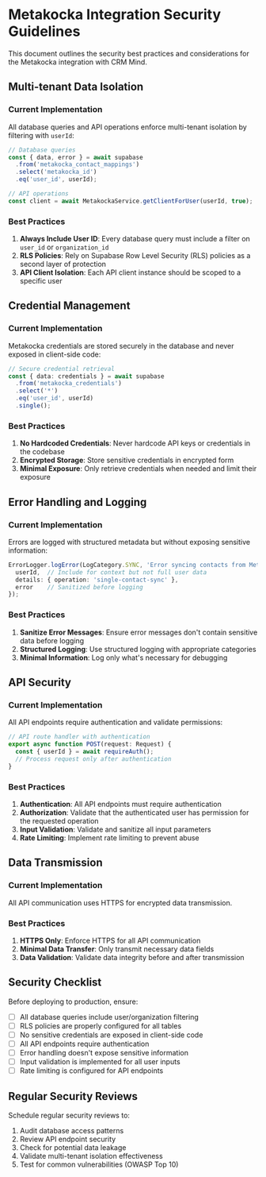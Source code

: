 # Metakocka Integration Security Guidelines

This document outlines the security best practices and considerations for the Metakocka integration with CRM Mind.

## Multi-tenant Data Isolation

### Current Implementation

All database queries and API operations enforce multi-tenant isolation by filtering with `userId`:

```typescript
// Database queries
const { data, error } = await supabase
  .from('metakocka_contact_mappings')
  .select('metakocka_id')
  .eq('user_id', userId);

// API operations
const client = await MetakockaService.getClientForUser(userId, true);
```

### Best Practices

1. **Always Include User ID**: Every database query must include a filter on `user_id` or `organization_id`
2. **RLS Policies**: Rely on Supabase Row Level Security (RLS) policies as a second layer of protection
3. **API Client Isolation**: Each API client instance should be scoped to a specific user

## Credential Management

### Current Implementation

Metakocka credentials are stored securely in the database and never exposed in client-side code:

```typescript
// Secure credential retrieval
const { data: credentials } = await supabase
  .from('metakocka_credentials')
  .select('*')
  .eq('user_id', userId)
  .single();
```

### Best Practices

1. **No Hardcoded Credentials**: Never hardcode API keys or credentials in the codebase
2. **Encrypted Storage**: Store sensitive credentials in encrypted form
3. **Minimal Exposure**: Only retrieve credentials when needed and limit their exposure

## Error Handling and Logging

### Current Implementation

Errors are logged with structured metadata but without exposing sensitive information:

```typescript
ErrorLogger.logError(LogCategory.SYNC, 'Error syncing contacts from Metakocka', {
  userId,  // Include for context but not full user data
  details: { operation: 'single-contact-sync' },
  error    // Sanitized before logging
});
```

### Best Practices

1. **Sanitize Error Messages**: Ensure error messages don't contain sensitive data before logging
2. **Structured Logging**: Use structured logging with appropriate categories
3. **Minimal Information**: Log only what's necessary for debugging

## API Security

### Current Implementation

All API endpoints require authentication and validate permissions:

```typescript
// API route handler with authentication
export async function POST(request: Request) {
  const { userId } = await requireAuth();
  // Process request only after authentication
}
```

### Best Practices

1. **Authentication**: All API endpoints must require authentication
2. **Authorization**: Validate that the authenticated user has permission for the requested operation
3. **Input Validation**: Validate and sanitize all input parameters
4. **Rate Limiting**: Implement rate limiting to prevent abuse

## Data Transmission

### Current Implementation

All API communication uses HTTPS for encrypted data transmission.

### Best Practices

1. **HTTPS Only**: Enforce HTTPS for all API communication
2. **Minimal Data Transfer**: Only transmit necessary data fields
3. **Data Validation**: Validate data integrity before and after transmission

## Security Checklist

Before deploying to production, ensure:

- [ ] All database queries include user/organization filtering
- [ ] RLS policies are properly configured for all tables
- [ ] No sensitive credentials are exposed in client-side code
- [ ] All API endpoints require authentication
- [ ] Error handling doesn't expose sensitive information
- [ ] Input validation is implemented for all user inputs
- [ ] Rate limiting is configured for API endpoints

## Regular Security Reviews

Schedule regular security reviews to:

1. Audit database access patterns
2. Review API endpoint security
3. Check for potential data leakage
4. Validate multi-tenant isolation effectiveness
5. Test for common vulnerabilities (OWASP Top 10)
